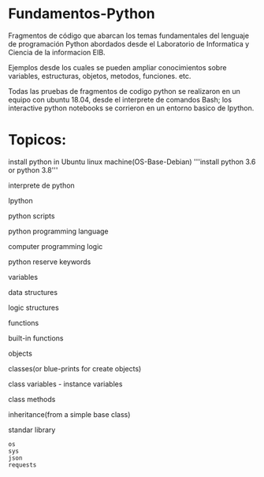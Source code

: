 # Fundamentos-Python
Fragmentos de código que abarcan los temas fundamentales del lenguaje de programación Python abordados desde el Laboratorio de Informatica y Ciencia de la informacion EIB. 

Ejemplos desde los cuales se pueden ampliar conocimientos sobre variables, estructuras, objetos, metodos, funciones. etc.

Todas las pruebas de fragmentos de codigo python se realizaron en un equipo con ubuntu 18.04, desde el interprete de comandos Bash; los interactive python notebooks se corrieron en un entorno basico de Ipython.

# Topicos:
install python in Ubuntu linux machine(OS-Base-Debian)
  '''install python 3.6 or python 3.8''' 
  

interprete de python

Ipython

python scripts

python programming language

computer programming logic

python reserve keywords

variables

data structures

logic structures

functions

built-in functions

objects

classes(or blue-prints for create objects)

class variables - instance variables

class methods

inheritance(from a simple base class)

standar library
  
    os
    sys
    json
    requests
